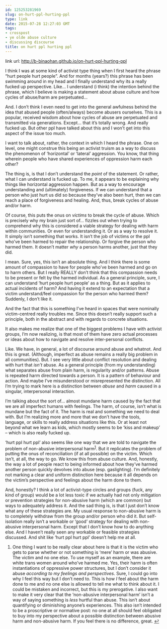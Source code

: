 ```yaml
---
id: 125253281969
slug: on-hurt-ppl-hurting-ppl
type: link
date: 2015-07-28 12:27:03 GMT
tags:
- crosspost
- ye olde abuse culture
- discussing discourse
title: on hurt ppl hurting ppl
---
```

link url: http://b-binaohan.github.io/on-hurt-ppl-hurting-ppl

<p>I think I was at some kind of activist type thing when I first heard the phrase “hurt people hurt people”. And for months (years?) this phrase has been swimming around in my head and I finally understand why its a really fucked up perspective. Like… I understand (i think) the intention behind the phrase, which I believe is making a statement about abuse culture and how cycles of abuse/harm are perpetuated…</p>

<p>And. I don’t think I even need to get into the general awfulness behind the idea that abused people (often/always) become abusers ourselves. This is a popular, received wisdom about how cycles of abuse are perpetuated and transmitted via generations. Except… that it’s totally wrong. And really fucked up. But other ppl have talked about this and I won’t get into this aspect of the issue too much.</p>

<p>I want to talk about, rather, the context in which I heard the phrase. One on level, one might construe this being an activist truism as a way to discuss the phenomenon of ‘horizontal’ or ‘lateral’ aggression. You know, that thing wherein people who have shared experiences of oppression harm each other?</p>

<p>The thing is, is that I don’t understand the <em>point</em> of the statement. Or rather, what I can understand is fucked up. To me, it appears to be explaining why things like horizontal aggression happen. But as a way to encourage understanding and (ultimately) forgiveness. If we can understand that a person who just hurt us did so because they’ve also been hurt, then we can reach a place of forgiveness and healing. And, thus, break cycles of abuse and/or harm.</p>

<p>Of course, this puts the onus on <em>victims</em> to break the cycle of abuse. Which is precisely why my brain just sort of… fizzles out when trying to comprehend why this is considered a viable strategy for dealing with harm within communities. Or even for understanding it. Or as a way to resolve it. It simply isn’t something that works. It isn’t the job of victims or the ppl who’ve been harmed to repair the relationship. Or forgive the person who harmed them. It doesn’t matter <em>why</em> a person harms another, just that they did.</p>

<p>I mean. Sure, yes, this isn’t an absolute thing. And I think there is some amount of compassion to have for people who’ve been harmed and go on to harm others. But I really REALLY don’t think that this compassion needs to be present or felt by the harmed individual. As a general principle, sure, I can understand ‘hurt people hurt people’ as a thing. But as it applies to actual incidents of harm? And having it extend to an expectation that a victim understand/feel compassion for the person who harmed them? Suddenly, I don’t like it.</p>

<p>And the fact that this is something I’ve heard in spaces that were nominally victim-centred really troubles me. Since this doesn’t really support such a principle, both in the abstract and with regards to concrete situations.</p>

<p>It also makes me realize that one of the biggest problems I have with activist groups, I’m now realizing, is that most of them have zero actual processes or ideas about how to navigate and resolve inter-personal conflicts. </p>

<p>Like. We have, in general, a lot of discourse around abuse and whatnot. And this is great. (Although, imperfect as abuse remains a really big problem in all communities). But. I see very little about conflict resolution and dealing with hurt that <em>isn’t</em> abuse. As a general principle (from my understanding) what separates abuse from plain harm, is regularity and/or patterns. Abuse is repeated harm directed towards a person. It is a pattern of behaviour and action. And maybe I’ve misunderstood or misrepresented the distinction. All I’m trying to mark here is a distinction between <em>abuse</em> and <em>harm</em> caused in a singular, interpersonal interaction. </p>

<p>I’m talking about the sort of… almost mundane harm caused by the fact that we are all imperfect humans with feelings. The harm, of course, isn’t what is mundane but the fact of it. The harm is real and something we need to deal with. But I’m realizing more and more that we don’t have the tools, language, or skills to really address situations like this. Or at least not beyond what we learn as kids, which mostly seems to be ‘kiss and makeup’ – which is also really fucked up.</p>

<p>‘hurt ppl hurt ppl’ also seems like one way that we are told to navigate the problem of non-abusive interpersonal harm<sup id="fnref:1"><a href="#fn:1" class="footnote">1</a></sup>. But it replicates the problem of putting the onus of reconciliation (if at all possible) on the victim. Which isn’t, at all, the way to go. We know this from abuse culture. And, honestly, the way a lot of people react to being informed about how they’ve harmed another person quickly devolves into abuse (esp. gaslighting). I’m definitely not marking a clear and uniform distinction here because it all depends on the victim’s perspective and feelings about the harm done to them.</p>

<p>And, honestly? I think a lot of activist-type circles and groups (fuck, any kind of group) would be a lot less toxic if we actually had not only mitigation or prevention strategies for non-abusive harm (which are common) but ways to adequately address it. And the sad thing is, is that I just don’t know what any of these strategies are. My usual response to non-abusive harm is to completely withdraw from the group and/or person who did it. But self-isolation really isn’t a workable or ‘good’ strategy for dealing with non-abusive interpersonal harm. Except that I don’t know how to do anything else. And I haven’t really seen any workable or feasible strategies discussed. And shit like ‘hurt ppl hurt ppl’ doesn’t help me at all. </p>

<div class="footnotes">
  <ol>
<li id="fn:1">
      <p>One thing I want to be really clear about here is that it is the victim who gets to parse whether or not something is ‘mere’ harm or was abusive. The victim and no one else. To use myself as an example, there are white trans women around who’ve harmed me. Yes, their harm is often instantiations of oppressive power structures, but I don’t consider it abuse <em>according to my feelings and perspectives</em>. Sure, I could go into why I feel this way but I don’t need to. This is how <em>I</em> feel about the harm done to me and no one else is allowed to tell me what to think about it. I could be mistaken and incorrect, but this is my prerogative. I also want to make it very clear that the ‘non-abusive interpersonal harm’ isn’t a way of saying something is <em>less</em> hurtful than abuse. This isn’t about quantifying or diminishing anyone’s experiences. This also isn’t intended to be a proscriptive or normative post: no one at all should feel obligated to buy into my perspective about a possible distinction between abusive harm and non-abusive harm. If you feel there is no difference, great.  <a href="#fnref:1" class="reversefootnote">↩</a></p>
    </li>
  </ol>
</div>
<br /><br />